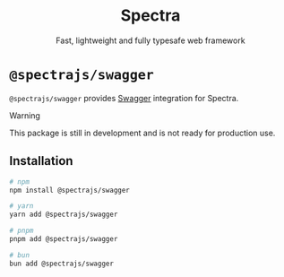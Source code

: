 <div align="center">
<h1>
  Spectra
</h1>
<p>
  Fast, lightweight and fully typesafe web framework
</p>

</div>

# `@spectrajs/swagger`

`@spectrajs/swagger` provides [Swagger](https://swagger.io/) integration for Spectra.

> [!WARNING]
> This package is still in development and is not ready for production use.

## Installation

```bash
# npm
npm install @spectrajs/swagger

# yarn
yarn add @spectrajs/swagger

# pnpm
pnpm add @spectrajs/swagger

# bun
bun add @spectrajs/swagger
```
